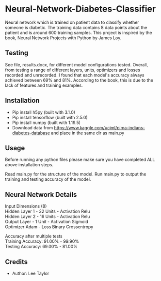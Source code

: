 # Neural-Network-Diabetes-Classifier
Neural network which is trained on patient data to classify whether someone is diabetic. 
The training data contains 8 data points about the patient and is around 600 training samples. 
This project is inspired by the book, Neural Network Projects with Python by James Loy.

## Testing
See file, results.docx, for different model configurations tested. Overall, from testing a range of 
different layers, units, optimizers and losses recorded and unrecorded. I found that each model's 
accuracy always achieved between 69% and 81%. According to the book, this is due to the lack of features
and training examples.

## Installation
* Pip install h5py (built with 3.1.0)
* Pip install tensorflow (built with 2.5.0)
* Pip install numpy (built with 1.19.5)
* Download data from https://www.kaggle.com/uciml/pima-indians-diabetes-database and place in the same dir as main.py

## Usage
Before running any python files please make sure you have completed ALL above installation steps.

Read main.py for the structure of the model. Run main.py to output the training and testing accuracy 
of the model.

## Neural Network Details
Input Dimensions (8)  
Hidden Layer 1 - 32 Units - Activation Relu  
Hidden Layer 2 - 16 Units - Activation Relu  
Output Layer - 1 Unit - Activation Sigmoid  
Optimizer Adam - Loss Binary Crossentropy  

Accuracy after multiple tests  
Training Accuracy: 91.00% - 99.90%  
Testing Accuracy: 69.00% - 81.00%

## Credits
* Author: Lee Taylor

